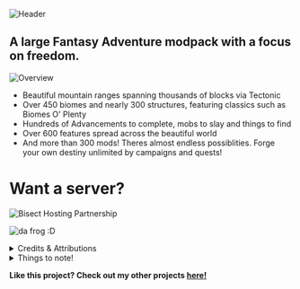 ![Header](https://www.bisecthosting.com/images/CF/Neodymium/BH_NDM_header.webp)
##     A large Fantasy Adventure modpack with a focus on freedom.

![Overview](https://www.bisecthosting.com/images/CF/Neodymium/BH_NDM_overview.webp)
- Beautiful mountain ranges spanning thousands of blocks via Tectonic
- Over 450 biomes and nearly 300 structures, featuring classics such as Biomes O' Plenty
- Hundreds of Advancements to complete, mobs to slay and things to find
- Over 600 features spread across the beautiful world
- And more than 300 mods! Theres almost endless possiblities. Forge your own destiny unlimited by campaigns and quests!

# Want a server?

![Bisect Hosting Partnership](https://www.bisecthosting.com/images/CF/Neodymium/BH_NDM_promo.webp)

![da frog :D](https://cdn.modrinth.com/data/z3gfy2hJ/images/7782629fafac674c2e8141be44be355ec51aad0f.png)
<details>
<summary>Credits & Attributions</summary>

- omoso, Lead Developer
- serpo, Author
- CasuallyJack, Playtester


**Neodymium runs some of the [Simply Optimized](https://modrinth.com/modpack/sop) configuration files for 2.5.1+**

</details>


<details>
<summary>Things to note!</summary>
This modpack ever so often usually undergoes some large breaking change. Which may break your world. Always backup your worlds before updating.

- Any major "season" of Neodymium is not compatible with one another. 1.x.x worlds will not work on 2.x.x and 2.x.x wont work on 3.x.x versions.

- Please do not report issues that were made due to changes you made. Changes like these are not supported by Me (omoso), serpo or Theorem.


</details>

**Like this project? Check out my other projects [here!](https://modrinth.com/user/omoso)**
